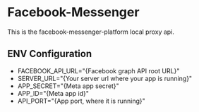 # Facebook-Messenger
This is the facebook-messenger-platform local proxy api.

## ENV Configuration
* FACEBOOK_API_URL="{Facebook graph API root URL}"
* SERVER_URL="{Your server url where your app is running}"
* APP_SECRET="{Meta app secret}"
* APP_ID="{Meta app id}"
* API_PORT="{App port, where it is running}"

